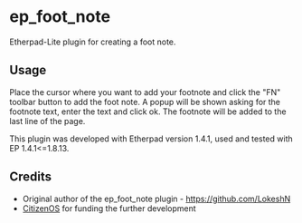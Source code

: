 # ep_foot_note

Etherpad-Lite plugin for creating a foot note.

## Usage

Place the cursor where you want to add your footnote and click the "FN" toolbar button to add the foot note.
A popup will be shown asking for the footnote text, enter the text and click ok. 
The footnote will be added to the last line of the page.

This plugin was developed with Etherpad version 1.4.1, used and tested with EP 1.4.1<=1.8.13. 


## Credits

* Original author of the ep_foot_note plugin - https://github.com/LokeshN
* [CitizenOS](https://citizenos.com) for funding the further development 

